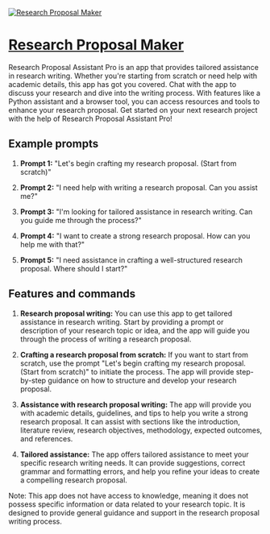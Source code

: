 [![Research Proposal Maker](https://files.oaiusercontent.com/file-sUnrvduw6oO4SY0XOs4zJV0a?se=2123-10-17T19%3A44%3A24Z&sp=r&sv=2021-08-06&sr=b&rscc=max-age%3D31536000%2C%20immutable&rscd=attachment%3B%20filename%3D42fc76a2-637a-48be-aa1d-7619540e23f3.png&sig=hVkPeP4frgX3AMsu%2Bj/cdEQtiAjY12ZcxztoS25NUKY%3D)](https://chat.openai.com/g/g-IzrDadyxd-research-proposal-maker)

# [Research Proposal Maker](https://chat.openai.com/g/g-IzrDadyxd-research-proposal-maker)

Research Proposal Assistant Pro is an app that provides tailored assistance in research writing. Whether you're starting from scratch or need help with academic details, this app has got you covered. Chat with the app to discuss your research and dive into the writing process. With features like a Python assistant and a browser tool, you can access resources and tools to enhance your research proposal. Get started on your next research project with the help of Research Proposal Assistant Pro!

## Example prompts

1. **Prompt 1:** "Let's begin crafting my research proposal. (Start from scratch)"

2. **Prompt 2:** "I need help with writing a research proposal. Can you assist me?"

3. **Prompt 3:** "I'm looking for tailored assistance in research writing. Can you guide me through the process?"

4. **Prompt 4:** "I want to create a strong research proposal. How can you help me with that?"

5. **Prompt 5:** "I need assistance in crafting a well-structured research proposal. Where should I start?"

## Features and commands

1. **Research proposal writing:** You can use this app to get tailored assistance in research writing. Start by providing a prompt or description of your research topic or idea, and the app will guide you through the process of writing a research proposal.

2. **Crafting a research proposal from scratch:** If you want to start from scratch, use the prompt "Let's begin crafting my research proposal. (Start from scratch)" to initiate the process. The app will provide step-by-step guidance on how to structure and develop your research proposal.

3. **Assistance with research proposal writing:** The app will provide you with academic details, guidelines, and tips to help you write a strong research proposal. It can assist with sections like the introduction, literature review, research objectives, methodology, expected outcomes, and references.

4. **Tailored assistance:** The app offers tailored assistance to meet your specific research writing needs. It can provide suggestions, correct grammar and formatting errors, and help you refine your ideas to create a compelling research proposal.

Note: This app does not have access to knowledge, meaning it does not possess specific information or data related to your research topic. It is designed to provide general guidance and support in the research proposal writing process.